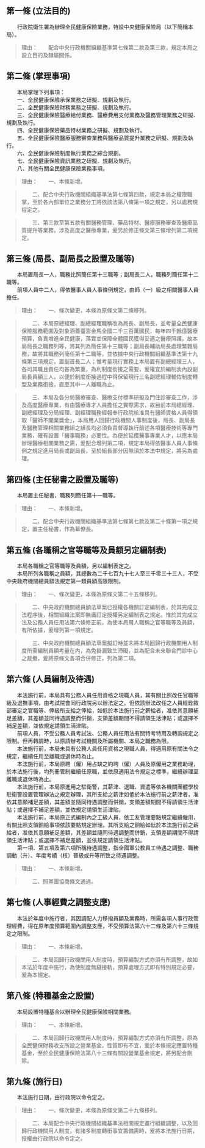 第一條 (立法目的)
-----------------
　　行政院衛生署為辦理全民健康保險業務，特設中央健康保險局（以下簡稱本局）。  
> 理由：　　配合中央行政機關組織基準第七條第二款及第三款，規定本局之設立目的及隸屬關係。



第二條 (掌理事項)
-----------------
　　本局掌理下列事項：  
　　一、全民健康保險承保業務之研擬、規劃及執行。  
　　二、全民健康保險財務業務之研擬、規劃及執行。  
　　三、全民健康保險醫療給付業務、醫療費用支付業務及醫務管理業務之研擬、規劃及執行。  
　　四、全民健康保險藥品特材業務之研擬、規劃及執行。  
　　五、全民健康保險醫療服務審查業務與醫療品質提升業務之研擬、規劃及執行。  
　　六、全民健康保險制度執行業務之綜合規劃。  
　　七、全民健康保險資訊業務之研擬、規劃及執行。  
　　八、其他有關全民健康保險業務事項。  
> 理由：　　一、本條新增。

> 　　二、配合中央行政機關組織基準法第七條第四款，規定本局之權限職掌，至於各內部單位之業務分工將依該法第八條第一項之規定，另以處務規程定之。

> 　　三、第三款至第五款有關醫務管理、藥品特材、醫療服務審查及醫療品質提升等業務，涉及高度之醫療專業，爰另於修正條文第三條增列第二項規定。



第三條 (局長、副局長之設置及職等)
---------------------------------
　　本局置局長一人，職務比照簡任第十三職等；副局長二人，職務列簡任第十二職等。  
　　前項人員中二人，得依醫事人員人事條例規定，由師（一）級之相關醫事人員擔任。  
> 理由：　　一、條次變更，本條為原條文第二條移列。

> 　　二、本局原總經理、副總經理職稱改為局長、副局長，並考量全民健康保險服務範圍及對象涵蓋臺澎金馬全國二千三百萬國民，每年四千餘億醫療預算，負責增進全民健康，落實並保障全體國民獲得妥適之醫療照護。故本局局長之職務列等，將其列為簡任第十三職等；副局長輔助局長處理繁雜局務，故將其職務列簡任第十二職等，並依據中央行政機關組織基準法第十九條第三項規定，置副首長二人；惟考量現行實務上本局置有副總經理三人，各司其職且責任均甚為繁重，為利制度銜接之需要，爰權宜於編制表內設副局長員額三人，以便於制度銜接過程中得保留現行三名副總經理輔佐制度轉型及業務銜接，直至其中一人離職為止。

> 　　三、本局及各分局醫療審查、醫療支付標準研擬及門住診審查工作，涉及高度醫療專業，有由醫療專才人員擔任之實際需求，故目前本局總經理、副總經理及分局經理、副經理職務經報奉行政院核准具有醫師資格人員得領取「醫師不開業獎金」，本局用人回歸行政機關人事制度後，局長、副局長及醫務管理相關業務組之組長均必須負責督導執行前述各項醫療技術等專門業務，確有設置「醫事職務」必要性。為便於延攬醫事專業人才，以應本局辦理醫療相關業務之需，爰配合增列第二項，規定本局得依醫事人員人事條例之規定進用局長或副局長，至於組長部分因無須於本法中規定，將另為處理。



第四條 (主任秘書之設置及職等)
-----------------------------
　　本局置主任秘書，職務列簡任第十一職等。  
> 理由：　　一、本條新增。

> 　　二、配合中央行政機關組織基準法第七條第七款及第二十條第一項之規定，置主任秘書，作為幕僚長。



第五條 (各職稱之官等職等及員額另定編制表)
-----------------------------------------
　　本局各職稱之官等職等及員額，另以編制表定之。  
　　本局所列各職稱之員額，其總數為二千七百九十七人至三千零三十三人，不受中央政府機關總員額法規定第一類員額高限限制。  
> 理由：　　一、條次變更，本條為原條文第二十五條移列。

> 　　二、中央政府機關總員額法草案已授權各機關訂定編制表，於其完成立法程序後，相關組織法案即無庸訂定授權另定編制表之規定。惟於其完成立法及公務人員任用法第六條修正前，為使本局用人職稱之官等職等及員額，有所依據，爰增列第一項規定。

> 　　三、中央政府機關總員額法草案擬訂時並未將本局回歸行政機關用人制度所需編制員額考量在內，為免掛漏致生滯礙，並為配合未來聯合門診中心之裁撤，爰將原條文各項合併修正，列為第二項。



第六條 (人員編制及待遇)
-----------------------
　　本法施行前，本局具有公務人員任用資格之現職人員，其有關比照改任官職等級及退撫事項，由考試院會同行政院另以辦法定之。但依該辦法改任之人員經銓敘部審定之官職等、俸級所支給之俸給，如低於本法施行前之薪給者，准依其意願補足差額，其差額並同待遇調整而併銷，支領差額期間不得請領生活津貼；或選擇不補足差額，並依規定請領生活津貼。  
　　前項人員，不受公務人員考試法、公務人員任用法有關特考特用及轉調規定之限制。但再轉調時，以原請辦考試機關及所屬機關、本局之職務為限。  
　　本法施行前，本局未具有公務人員任用資格之現職人員，得適用原有關法令之規定，繼續任用至離職或退休時為止。  
　　本法施行前，本局原聘（僱）用占缺之約聘（僱）人員及原僱用之業務助理，於本法施行後，均列冊管制繼續任原職，並依原適用法令規定之標準，繼續辦理至離職或退休時為止。  
　　本法施行前，本局原進用之駐衛警，其薪津、退職、資遣等依各機關團體學校駐衛警設置管理辦法之規定辦理，其所支給之薪津如低於本法施行前之薪津者，准依其意願補足差額，其差額並隨同待遇調整而併銷，支領差額期間不得請領生活津貼；或選擇不補足差額，並依規定請領生活津貼。  
　　本法施行前，本局原正式編制內之工級人員，依工友管理要點規定繼續僱用，有關比照支領餉給事項依該要點規定辦理。其所支給之餉給如低於本法施行前之薪給者，准依其意願補足差額，其差額並隨同待遇調整而併銷，支領差額期間不得請領生活津貼；或選擇不補足差額，並依規定請領生活津貼。  
　　第一項、第五項及第六項所稱待遇調整，指全國軍公教員工待遇之調整、職務調動（升）、年度考績（核）晉級或升等所致之待遇調整。  
> 理由：　　一、本條新增。

> 　　二、照黨團協商條文通過。



第七條 (人事經費之調整支應)
---------------------------
　　本法於年度中施行者，其因調配人力移撥員額及業務時，所需各項人事行政管理經費，得在原年度預算範圍內調整支應，不受預算法第六十二條及第六十三條規定之限制。  
> 理由：　　一、本條新增。

> 　　二、本局回歸行政機關用人制度時，預算編製方式亦須有所調整，故如本法於年度中施行，為使制度無縫接軌，預算處理方式即有特別規定必要，爰為本規定。



第八條 (特種基金之設置)
-----------------------
　　本局設置特種基金以辦理全民健康保險相關業務。  
> 理由：　　一、本條新增。

> 　　二、本局回歸行政機關用人制度時，預算編製方式亦須有所調整，原為全民健保財務收支所設之營業基金，性質即有不宜，爰於本條規定應置特種基金，至於全民健康保險法第八十三條有關設營業基金規定，將另配合刪除。



第九條 (施行日)
---------------
　　本法施行日期，由行政院以命令定之。  
> 理由：　　一、條次變更，本條為原條文第二十九條移列。

> 　　二、本局配合中央行政機關組織基準法相關規定進行組織調整，以及回歸行政機關用人制度，有諸多制度轉銜事宜籌備需時，爰將本法施行日期，授權由行政院以命令定之。